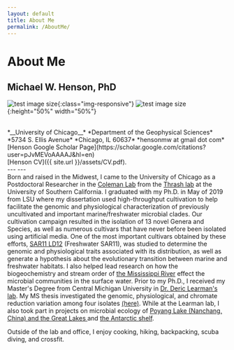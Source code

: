 ```yaml
---
layout: default
title: About Me
permalink: /AboutMe/
---
```

<h1><strong>About Me</strong></h1>

## Michael W. Henson, PhD
![test image size](/asset/Me.png){:class="img-responsive"}
![test image size](/asset/Me.png){:height="50%" width="50%"}

<br>
*__University of Chicago__*
*Department of the Geophysical Sciences* 
*5734 S. Ellis Avenue*  
*Chicago, IL 60637*  
*hensonmw at gmail dot com*  
<br>
[Henson Google Scholar Page](https://scholar.google.com/citations?user=pJvMEVoAAAAJ&hl=en)
<br>
[Henson CV]({{ site.url }}/assets/CV.pdf).
<br>
---
---
<br>
Born and raised in the Midwest, I came to the University of Chicago as a Postdoctoral Researcher in the <a href="http://biogeolabs.uchicago.edu/colemanlab/">Coleman Lab</a> from the <a href="https://thethrashlab.com/">Thrash lab</a> at the University of Southern California. I graduated with my Ph.D. in May of 2019 from LSU where my dissertation used high-throughput cultivation to help facilitate the genomic and physiological characterization of previously uncultivated and important marine/freshwater microbial clades. Our cultivation campaign resulted in the isolation of 13 novel Genera and Species, as well as numerous cultivars that have never before been isolated using artificial media. One of the most important cultivars obtained by these efforts, <a href="https://www.nature.com/articles/s41396-018-0092-2">SAR11 LD12</a> (Freshwater SAR11), was studied to determine the genomic and physiological traits associated with its distribution, as well as generate a hypothesis about the evolutionary transition between marine and freshwater habitats. I also helped lead research on how the biogeochemistry and stream order of <a href="https://aslopubs.onlinelibrary.wiley.com/doi/full/10.1002/lno.10811">the Mississippi River</a> effect the microbial communities in the surface water. Prior to my Ph.D., I received my Master's Degree from Central Michigan University in <a href="http://people.cst.cmich.edu/learm1dr/Home_Page.html">Dr. Deric Learman's lab</a>. My MS thesis investigated the genomic, physiological, and chromate reduction variation among four isolates <a href="https://dx.doi.org/10.7717/peerj.1395">(here)</a>. While at the Learman lab, I also took part in projects on microbial ecology of <a href="https://link.springer.com/article/10.1007/s13213-015-1189-8">Poyang Lake (Nanchang, China) and the Great Lakes </a> and <a href="https://dx.doi.org/10.3389/fmicb.2016.00284">the Antarctic shelf</a>.


Outside of the lab and office, I enjoy cooking, hiking, backpacking, scuba diving, and crossfit.
